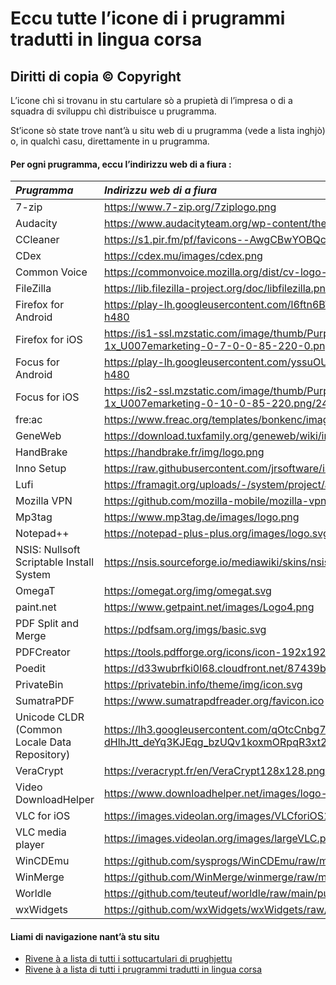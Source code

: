 # Eccu tutte l’icone di i prugrammi tradutti in lingua corsa

## Diritti di copia © Copyright

L’icone chì si trovanu in stu cartulare sò a prupietà di l’impresa o di a squadra di sviluppu chì distribuisce u prugramma.  

St’icone sò state trove nant’à u situ web di u prugramma (vede a lista inghjò) o, in qualchì casu, direttamente in u prugramma.

#### Per ogni prugramma, eccu l’indirizzu web di a fiura :
| _Prugramma_ | _Indirizzu web di a fiura_ |
| :------- | :-------------- |
| 7-zip | https://www.7-zip.org/7ziplogo.png |
| Audacity | https://www.audacityteam.org/wp-content/themes/wp_audacity/img/logo.png |
| CCleaner | https://s1.pir.fm/pf/favicons--AwgCBwYOBQc/apple-touch-icon.png |
| CDex | https://cdex.mu/images/cdex.png |
| Common Voice | https://commonvoice.mozilla.org/dist/cv-logo-black.270d5891c1700962.svg |
| FileZilla | https://lib.filezilla-project.org/doc/libfilezilla.png |
| Firefox for Android | https://play-lh.googleusercontent.com/l6ftn6BTu7Kfe8OdE4Itrdw5bTRVO3F_mTZH8xDa-FHO4m-lZAXmz5GxkXTMhqcF_y0=w240-h480 |
| Firefox for iOS | https://is1-ssl.mzstatic.com/image/thumb/Purple112/v4/24/19/e9/2419e90f-6dbb-a34b-940b-e24325aaf4d5/AppIcon-0-1x_U007emarketing-0-7-0-0-85-220-0.png/246x0w.png |
| Focus for Android | https://play-lh.googleusercontent.com/yssuOUUgzoiZve-NfSvkykhAP9QbnFEL-NfLNHmTjnAcLCMnEpZsvwg1brdSuRZrqg=w240-h480 |
| Focus for iOS | https://is2-ssl.mzstatic.com/image/thumb/Purple112/v4/f0/c9/9b/f0c99bad-efa2-a186-d177-42849de6882d/AppIcon-0-1x_U007emarketing-0-10-0-85-220.png/246x0w.png |
| fre:ac | https://www.freac.org/templates/bonkenc/images/freac-weblogo-bk.gif |
| GeneWeb | https://download.tuxfamily.org/geneweb/wiki/images/geneweb.png |
| HandBrake | https://handbrake.fr/img/logo.png |
| Inno Setup | https://raw.githubusercontent.com/jrsoftware/issrc/main/Files/SetupClassicIcon.ico |
| Lufi | https://framagit.org/uploads/-/system/project/avatar/1998/lufi.png |
| Mozilla VPN | https://github.com/mozilla-mobile/mozilla-vpn-client/raw/main/src/ui/resources/logo.ico |
| Mp3tag | https://www.mp3tag.de/images/logo.png |
| Notepad++ | https://notepad-plus-plus.org/images/logo.svg |
| NSIS: Nullsoft Scriptable Install System | https://nsis.sourceforge.io/mediawiki/skins/nsis/logo.gif |
| OmegaT | https://omegat.org/img/omegat.svg |
| paint.net | https://www.getpaint.net/images/Logo4.png |
| PDF Split and Merge | https://pdfsam.org/imgs/basic.svg |
| PDFCreator | https://tools.pdfforge.org/icons/icon-192x192.png |
| Poedit | https://d33wubrfki0l68.cloudfront.net/87439bf410f4210f3a71d3b7c401db8700a48732/2d233/images/icons/poedit/icon_96x96.png |
| PrivateBin | https://privatebin.info/theme/img/icon.svg |
| SumatraPDF | https://www.sumatrapdfreader.org/favicon.ico |
| Unicode CLDR (Common Locale Data Repository) | https://lh3.googleusercontent.com/qOtcCnbg7-6xVBHe6GZE3dBmgE-dHlhJtt_deYq3KJEqg_bzUQv1koxmORpqR3xt2HfiVB6IcsgceJmCIK_ayeA=w16383 |
| VeraCrypt | https://veracrypt.fr/en/VeraCrypt128x128.png |
| Video DownloadHelper | https://www.downloadhelper.net/images/logo-64.png |
| VLC for iOS | https://images.videolan.org/images/VLCforiOS128.png |
| VLC media player | https://images.videolan.org/images/largeVLC.png |
| WinCDEmu | https://github.com/sysprogs/WinCDEmu/raw/master/vmnt/wcd-icon.ico |
| WinMerge | https://github.com/WinMerge/winmerge/raw/master/Src/res/LogoImages/WinMergeLogo.png |
| Worldle | https://github.com/teuteuf/worldle/raw/main/public/logo512.png |
| wxWidgets | https://github.com/wxWidgets/wxWidgets/raw/master/art/wxlogo.svg |

#### Liami di navigazione nant’à stu situ
- [Rivene à a lista di tutti i sottucartulari di prughjettu](../../tree/ceppu/Prughjetti)
- [Rivene à a lista di tutti i prugrammi tradutti in lingua corsa](../../#readme)
